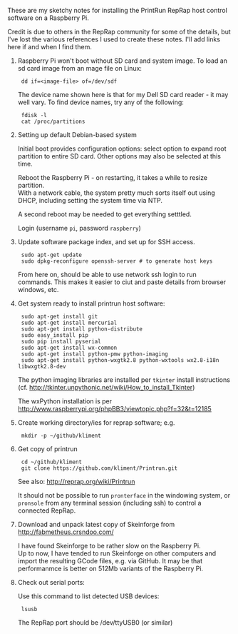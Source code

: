 These are my sketchy notes for installing the PrintRun RepRap host control software on a Raspberry Pi.

Credit is due to others in the RepRap community for some of the details, 
but I've lost the various references I used to create these notes.
I'll add links here if and when I find them.

1. Raspberry Pi won't boot without SD card and system image.
   To load an sd card image from an mage file on Linux:

        dd if=<image-file> of=/dev/sdf

   The device name shown here is that for my Dell SD card reader - it may well vary.
   To find device names, try any of the following:

        fdisk -l
        cat /proc/partitions

2. Setting up default Debian-based system

   Initial boot provides configuration options: 
   select option to expand root partition to entire SD card.
   Other options may also be selected at this time.

   Reboot the Raspberry Pi - on restarting, it takes a while to resize partition.  
   With a network cable, the system pretty much sorts itself out using DHCP, 
   including setting the system time via NTP.

   A second reboot may be needed to get everything setttled.

   Login (username `pi`, password `raspberry`)

3. Update software package index, and set up for SSH access.

        sudo apt-get update
        sudo dpkg-reconfigure openssh-server # to generate host keys

   From here on, should be able to use network ssh login to run commands.
   This makes it easier to ciut and paste details from browser windows, etc.

4. Get system ready to install printrun host software:

        sudo apt-get install git
        sudo apt-get install mercurial
        sudo apt-get install python-distribute
        sudo easy_install pip
        sudo pip install pyserial
        sudo apt-get install wx-common
        sudo apt-get install python-pmw python-imaging
        sudo apt-get install python-wxgtk2.8 python-wxtools wx2.8-i18n libwxgtk2.8-dev

   The python imaging libraries are installed per `tkinter` install instructions 
   (cf. http://tkinter.unpythonic.net/wiki/How_to_install_Tkinter)

   The wxPython installation is per http://www.raspberrypi.org/phpBB3/viewtopic.php?f=32&t=12185

5. Create working directory/ies for reprap software; e.g.

        mkdir -p ~/github/kliment

6. Get copy of printrun 

        cd ~/github/kliment
        git clone https://github.com/kliment/Printrun.git

   See also: http://reprap.org/wiki/Printrun

   It should not be possible to run `pronterface` in the windowing system,
   or `pronsole` from any terminal session (including ssh) to control a connected RepRap.

7. Download and unpack latest copy of Skeinforge from  http://fabmetheus.crsndoo.com/

   I have found Skeinforge to be rather slow on the Raspberry Pi.  
   Up to now, I have tended to run Skeinforge on other computers and import the resulting GCode files,
   e.g. via GitHub.  It may be that performanmce is better on 512Mb variants of the Raspberry Pi.

8. Check out serial ports:

   Use this command to list detected USB devices:

        lsusb

   The RepRap port should be /dev/ttyUSB0 (or similar)

